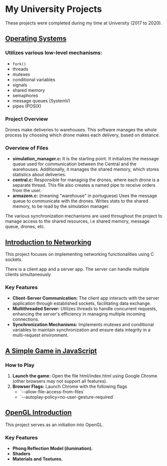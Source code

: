 # My University Projects

These projects were completed during my time at University (2017 to 2020).

## [Operating Systems](Operating-Systems/)

### Utilizes various low-level mechanisms:
- `fork()`
- threads
- mutexes
- conditional variables
- signals
- shared memory
- semaphores
- message queues (SystemV)
- pipes (POSIX)

### Project Overview
Drones make deliveries to warehouses. This software manages the whole process by choosing which drone makes each delivery, based on distance.

### Overview of Files
- <b>simulation_manager.c:</b>
It is the starting point. It initializes the message queue used for communication between the Central and the warehouses. Additionally, it manages the shared memory, which stores statistics about deliveries.
- <b>central.c:</b>
Responsible for managing the drones, where each drone is a separate thread. This file also creates a named pipe to receive orders from the user.
- <b>armazem.c:</b> (meaning "warehouse" in portuguese)
Uses the message queue to communicate with the drones. Writes stats to the shared memory, to be read by the simulation manager.
<p>The various synchronization mechanisms are used throughout the project to manage access to the shared resources, i.e shared memory, message queue, drones, etc.</p>


## [Introduction to Networking](Networking-Introduction/)

This project focuses on implementing networking functionalities using C sockets.
<p>There is a client app and a server app. The server can handle multiple clients simultaneously</p>

### Key Features

- <b>Client-Server Communication:</b> The client app interacts with the server application through established sockets, facilitating data exchange.
- <b>Multithreaded Server:</b> Utilizes threads to handle concurrent requests, enhancing the server's efficiency in managing multiple incoming connections.
- <b>Synchronization Mechanisms:</b> Implements mutexes and conditional variables to maintain synchronization and ensure data integrity in a multi-request environment.

## [A Simple Game in JavaScript](Game-JavaScript/)

### How to Play

1. <b>Launch the game:</b> Open the file html/index.html using Google Chrome (other browsers may not support all features).
2. <b>Browser Flags:</b> Launch Chrome with the following flags
    - ´--allow-file-access-from-files´
    - ´--autoplay-policy=no-user-gesture-required´

## [OpenGL Introduction](OpenGL-Introduction)

This project serves as an initiation into OpenGL.

### Key Features
- <b>Phong Reflection Model (ilumination).</b>
- <b>Shaders</b>
- <b>Materials and Textures.</b>